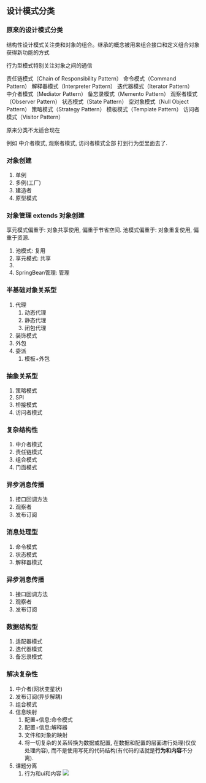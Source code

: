 ## 设计模式分类

### 原来的设计模式分类

结构性设计模式关注类和对象的组合。继承的概念被用来组合接口和定义组合对象获得新功能的方式

行为型模式特别关注对象之间的通信

责任链模式（Chain of Responsibility Pattern）
命令模式（Command Pattern）
解释器模式（Interpreter Pattern）
迭代器模式（Iterator Pattern）
中介者模式（Mediator Pattern）
备忘录模式（Memento Pattern）
观察者模式（Observer Pattern）
状态模式（State Pattern）
空对象模式（Null Object Pattern）
策略模式（Strategy Pattern）
模板模式（Template Pattern）
访问者模式（Visitor Pattern）

原来分类不太适合现在

例如 中介者模式, 观察者模式, 访问者模式全部 打到行为型里面去了.

### 对象创建

1. 单例
2. 多例(工厂)
3. 建造者
4. 原型模式

### 对象管理 extends 对象创建

享元模式偏重于: 对象共享使用, 偏重于节省空间.
池模式偏重于: 对象重复使用, 偏重于资源.

1. 池模式: 复用
2. 享元模式: 共享
3. 
4. SpringBean管理: 管理

### 半基础对象关系型

1. 代理
   1. 动态代理
   2. 静态代理
   3. 闭包代理
2. 装饰模式
3. 外包
4. 委派
   1. 模板+外包

### 抽象关系型

1. 策略模式
2. SPI
3. 桥接模式
4. 访问者模式

### 复杂结构性

1. 中介者模式
2. 责任链模式
3. 组合模式
4. 门面模式

### 异步消息传播

1. 接口回调方法
2. 观察者
3. 发布订阅

### 消息处理型

1. 命令模式
2. 状态模式
3. 解释器模式

### 异步消息传播

1. 接口回调方法
2. 观察者
3. 发布订阅

### 数据结构型

1. 适配器模式
2. 迭代器模式
3. 备忘录模式

### 解决复杂性

1. 中介者(网状变星状)
2. 发布订阅(异步解耦)
3. 组合模式
4. 信息映射
   1. 配置+信息:命令模式
   2. 配置+信息:解释器
   3. 文件和对象的映射
   4. 将一切复杂的关系转换为数据或配置, 在数据和配置的层面进行处理(仅仅处理内容), 而不是使用写死的代码结构(有代码的话就是**行为和内容**不分离).
5. 课题分离
   1. 行为和ui和内容
![](https://gitee.com/cpfree/picture-warehouse/raw/master/pic1/1644475776701.png)
